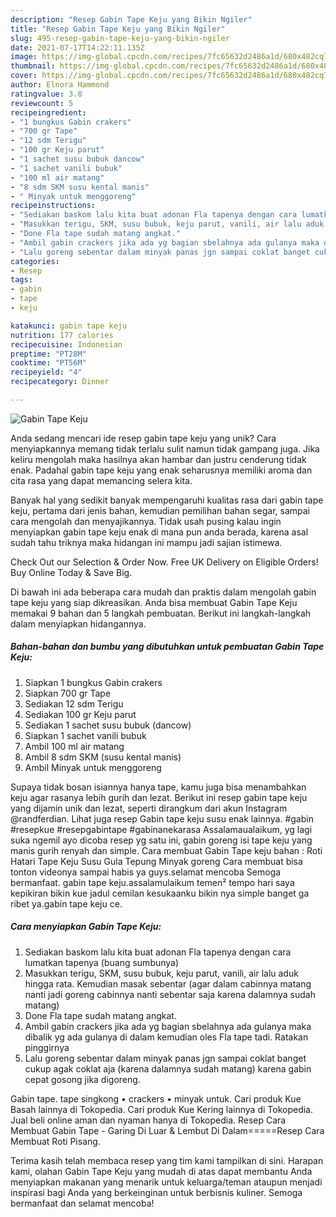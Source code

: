 ```yaml
---
description: "Resep Gabin Tape Keju yang Bikin Ngiler"
title: "Resep Gabin Tape Keju yang Bikin Ngiler"
slug: 495-resep-gabin-tape-keju-yang-bikin-ngiler
date: 2021-07-17T14:22:11.135Z
image: https://img-global.cpcdn.com/recipes/7fc65632d2486a1d/680x482cq70/gabin-tape-keju-foto-resep-utama.jpg
thumbnail: https://img-global.cpcdn.com/recipes/7fc65632d2486a1d/680x482cq70/gabin-tape-keju-foto-resep-utama.jpg
cover: https://img-global.cpcdn.com/recipes/7fc65632d2486a1d/680x482cq70/gabin-tape-keju-foto-resep-utama.jpg
author: Elnora Hammond
ratingvalue: 3.8
reviewcount: 5
recipeingredient:
- "1 bungkus Gabin crakers"
- "700 gr Tape"
- "12 sdm Terigu"
- "100 gr Keju parut"
- "1 sachet susu bubuk dancow"
- "1 sachet vanili bubuk"
- "100 ml air matang"
- "8 sdm SKM susu kental manis"
- " Minyak untuk menggoreng"
recipeinstructions:
- "Sediakan baskom lalu kita buat adonan Fla tapenya dengan cara lumatkan tapenya (buang sumbunya)"
- "Masukkan terigu, SKM, susu bubuk, keju parut, vanili, air lalu aduk hingga rata. Kemudian masak sebentar (agar dalam cabinnya matang nanti jadi goreng cabinnya nanti sebentar saja karena dalamnya sudah matang)"
- "Done Fla tape sudah matang angkat."
- "Ambil gabin crackers jika ada yg bagian sbelahnya ada gulanya maka dibalik yg ada gulanya di dalam kemudian oles Fla tape tadi. Ratakan pinggirnya"
- "Lalu goreng sebentar dalam minyak panas jgn sampai coklat banget cukup agak coklat aja (karena dalamnya sudah matang) karena gabin cepat gosong jika digoreng."
categories:
- Resep
tags:
- gabin
- tape
- keju

katakunci: gabin tape keju 
nutrition: 177 calories
recipecuisine: Indonesian
preptime: "PT28M"
cooktime: "PT56M"
recipeyield: "4"
recipecategory: Dinner

---
```



![Gabin Tape Keju](https://img-global.cpcdn.com/recipes/7fc65632d2486a1d/680x482cq70/gabin-tape-keju-foto-resep-utama.jpg)

Anda sedang mencari ide resep gabin tape keju yang unik? Cara menyiapkannya memang tidak terlalu sulit namun tidak gampang juga. Jika keliru mengolah maka hasilnya akan hambar dan justru cenderung tidak enak. Padahal gabin tape keju yang enak seharusnya memiliki aroma dan cita rasa yang dapat memancing selera kita.

Banyak hal yang sedikit banyak mempengaruhi kualitas rasa dari gabin tape keju, pertama dari jenis bahan, kemudian pemilihan bahan segar, sampai cara mengolah dan menyajikannya. Tidak usah pusing kalau ingin menyiapkan gabin tape keju enak di mana pun anda berada, karena asal sudah tahu triknya maka hidangan ini mampu jadi sajian istimewa.

Check Out our Selection &amp; Order Now. Free UK Delivery on Eligible Orders! Buy Online Today &amp; Save Big.


Di bawah ini ada beberapa cara mudah dan praktis dalam mengolah gabin tape keju yang siap dikreasikan. Anda bisa membuat Gabin Tape Keju memakai 9 bahan dan 5 langkah pembuatan. Berikut ini langkah-langkah dalam menyiapkan hidangannya.

<!--inarticleads1-->

##### Bahan-bahan dan bumbu yang dibutuhkan untuk pembuatan Gabin Tape Keju:

1. Siapkan 1 bungkus Gabin crakers
1. Siapkan 700 gr Tape
1. Sediakan 12 sdm Terigu
1. Sediakan 100 gr Keju parut
1. Sediakan 1 sachet susu bubuk (dancow)
1. Siapkan 1 sachet vanili bubuk
1. Ambil 100 ml air matang
1. Ambil 8 sdm SKM (susu kental manis)
1. Ambil  Minyak untuk menggoreng


Supaya tidak bosan isiannya hanya tape, kamu juga bisa menambahkan keju agar rasanya lebih gurih dan lezat. Berikut ini resep gabin tape keju yang dijamin unik dan lezat, seperti dirangkum dari akun Instagram @randferdian. Lihat juga resep Gabin tape keju susu enak lainnya. #gabin #resepkue #resepgabintape #gabinanekarasa Assalamaualaikum, yg lagi suka ngemil ayo dicoba resep yg satu ini, gabin goreng isi tape keju yang manis gurih renyah dan simple. Cara membuat Gabin Tape keju bahan : Roti Hatari Tape Keju Susu Gula Tepung Minyak goreng Cara membuat bisa tonton videonya sampai habis ya guys.selamat mencoba Semoga bermanfaat. gabin tape keju.assalamulaikum temen² tempo hari saya kepikiran bikin kue jadul cemilan kesukaanku bikin nya simple banget ga ribet ya.gabin tape keju ce. 

<!--inarticleads2-->

##### Cara menyiapkan Gabin Tape Keju:

1. Sediakan baskom lalu kita buat adonan Fla tapenya dengan cara lumatkan tapenya (buang sumbunya)
1. Masukkan terigu, SKM, susu bubuk, keju parut, vanili, air lalu aduk hingga rata. Kemudian masak sebentar (agar dalam cabinnya matang nanti jadi goreng cabinnya nanti sebentar saja karena dalamnya sudah matang)
1. Done Fla tape sudah matang angkat.
1. Ambil gabin crackers jika ada yg bagian sbelahnya ada gulanya maka dibalik yg ada gulanya di dalam kemudian oles Fla tape tadi. Ratakan pinggirnya
1. Lalu goreng sebentar dalam minyak panas jgn sampai coklat banget cukup agak coklat aja (karena dalamnya sudah matang) karena gabin cepat gosong jika digoreng.


Gabin tape. tape singkong • crackers • minyak untuk. Cari produk Kue Basah lainnya di Tokopedia. Cari produk Kue Kering lainnya di Tokopedia. Jual beli online aman dan nyaman hanya di Tokopedia. Resep Cara Membuat Gabin Tape - Garing Di Luar &amp; Lembut Di Dalam=====Resep Cara Membuat Roti Pisang. 

Terima kasih telah membaca resep yang tim kami tampilkan di sini. Harapan kami, olahan Gabin Tape Keju yang mudah di atas dapat membantu Anda menyiapkan makanan yang menarik untuk keluarga/teman ataupun menjadi inspirasi bagi Anda yang berkeinginan untuk berbisnis kuliner. Semoga bermanfaat dan selamat mencoba!
